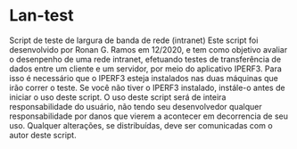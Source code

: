 # Lan-test
 Script de teste de largura de banda de rede (intranet)
Este script foi desenvolvido por Ronan G. Ramos em 12/2020, e tem como objetivo avaliar
o desenpenho de uma rede intranet, efetuando testes de transferência de dados entre um
cliente e um servidor, por meio do aplicativo IPERF3.
Para isso é necessário que o IPERF3 esteja instalados nas duas máquinas que irão correr
o teste. Se você não tiver o IPERF3 instalado, instále-o antes de iniciar o uso deste 
script.
O uso deste script será de inteira responsabilidade do usuário, não tendo seu desenvolvedor
qualquer responsabilidade por danos que vierem a acontecer em decorrencia de seu uso.
Qualquer alterações, se distribuídas, deve ser comunicadas com o autor deste script.

